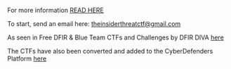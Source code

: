 For more information [READ HERE](https://blog.bushidotoken.net/p/ctf.html)

To start, send an email here: theinsiderthreatctf@gmail.com

As seen in Free DFIR & Blue Team CTFs and Challenges by DFIR DIVA [here](https://freetraining.dfirdiva.com/dfir-ctfs-challenges)

The CTFs have also been converted and added to the CyberDefenders Platform [here](https://cyberdefenders.org/blueteam-ctf-challenges/73)
